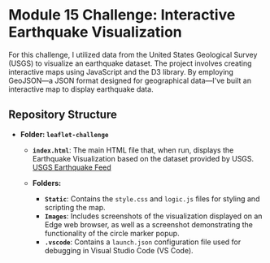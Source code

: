 # Module 15 Challenge: Interactive Earthquake Visualization

For this challenge, I utilized data from the United States Geological Survey (USGS) to visualize an earthquake dataset. The project involves creating interactive maps using JavaScript and the D3 library. By employing GeoJSON—a JSON format designed for geographical data—I've built an interactive map to display earthquake data.

## Repository Structure

- **Folder: `leaflet-challenge`**
  - **`index.html`**: The main HTML file that, when run, displays the Earthquake Visualization based on the dataset provided by USGS. [USGS Earthquake Feed](https://earthquake.usgs.gov/earthquakes/feed/v1.0/summary/all_week.geojson)
  
  - **Folders:**
    - **`Static`**: Contains the `style.css` and `logic.js` files for styling and scripting the map.
    - **`Images`**: Includes screenshots of the visualization displayed on an Edge web browser, as well as a screenshot demonstrating the functionality of the circle marker popup.
    - **`.vscode`**: Contains a `launch.json` configuration file used for debugging in Visual Studio Code (VS Code).
